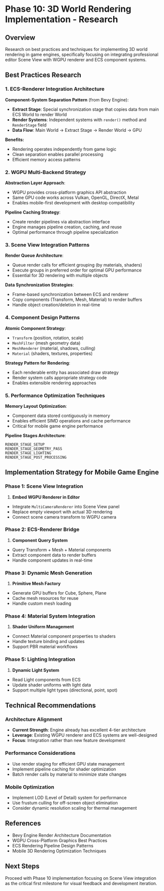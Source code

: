 # Phase 10: 3D World Rendering Implementation - Research

## Overview

Research on best practices and techniques for implementing 3D world rendering in game engines, specifically focusing on integrating professional editor Scene View with WGPU renderer and ECS component systems.

## Best Practices Research

### 1. ECS-Renderer Integration Architecture

**Component-System Separation Pattern** (from Bevy Engine):
- **Extract Stage**: Special synchronization stage that copies data from main ECS World to render World
- **Render Systems**: Independent systems with `render()` method and `RenderStage` field
- **Data Flow**: Main World → Extract Stage → Render World → GPU

**Benefits:**
- Rendering operates independently from game logic
- Clean separation enables parallel processing
- Efficient memory access patterns

### 2. WGPU Multi-Backend Strategy

**Abstraction Layer Approach**:
- WGPU provides cross-platform graphics API abstraction
- Same GPU code works across Vulkan, OpenGL, DirectX, Metal
- Enables mobile-first development with desktop compatibility

**Pipeline Caching Strategy**:
- Create render pipelines via abstraction interface
- Engine manages pipeline creation, caching, and reuse
- Optimal performance through pipeline specialization

### 3. Scene View Integration Patterns

**Render Queue Architecture**:
- Queue render calls for efficient grouping (by materials, shaders)
- Execute groups in preferred order for optimal GPU performance
- Essential for 3D rendering with multiple objects

**Data Synchronization Strategies**:
- Frame-based synchronization between ECS and renderer
- Copy components (Transform, Mesh, Material) to render buffers
- Handle object creation/deletion in real-time

### 4. Component Design Patterns

**Atomic Component Strategy**:
- `Transform` (position, rotation, scale)
- `MeshFilter` (mesh geometry data)
- `MeshRenderer` (material, shadows, culling)
- `Material` (shaders, textures, properties)

**Strategy Pattern for Rendering**:
- Each renderable entity has associated draw strategy
- Render system calls appropriate strategy code
- Enables extensible rendering approaches

### 5. Performance Optimization Techniques

**Memory Layout Optimization**:
- Component data stored contiguously in memory
- Enables efficient SIMD operations and cache performance
- Critical for mobile game engine performance

**Pipeline Stages Architecture**:
```
RENDER_STAGE_SETUP
RENDER_STAGE_GEOMETRY_PASS 
RENDER_STAGE_LIGHTING
RENDER_STAGE_POST_PROCESSING
```

## Implementation Strategy for Mobile Game Engine

### Phase 1: Scene View Integration
1. **Embed WGPU Renderer in Editor**
  - Integrate `MultiCameraRenderer` into Scene View panel
  - Replace empty viewport with actual 3D rendering
  - Connect scene camera transform to WGPU camera

### Phase 2: ECS-Renderer Bridge
1. **Component Query System**
  - Query Transform + Mesh + Material components
  - Extract component data to render buffers
  - Handle component updates in real-time

### Phase 3: Dynamic Mesh Generation
1. **Primitive Mesh Factory**
  - Generate GPU buffers for Cube, Sphere, Plane
  - Cache mesh resources for reuse
  - Handle custom mesh loading

### Phase 4: Material System Integration
1. **Shader Uniform Management**
  - Connect Material component properties to shaders
  - Handle texture binding and updates
  - Support PBR material workflows

### Phase 5: Lighting Integration
1. **Dynamic Light System**
  - Read Light components from ECS
  - Update shader uniforms with light data
  - Support multiple light types (directional, point, spot)

## Technical Recommendations

### Architecture Alignment
- **Current Strength**: Engine already has excellent 4-tier architecture
- **Leverage**: Existing WGPU renderer and ECS systems are well-designed
- **Focus**: Integration rather than new feature development

### Performance Considerations
- Use render staging for efficient GPU state management
- Implement pipeline caching for shader optimization
- Batch render calls by material to minimize state changes

### Mobile Optimization
- Implement LOD (Level of Detail) system for performance
- Use frustum culling for off-screen object elimination
- Consider dynamic resolution scaling for thermal management

## References

- Bevy Engine Render Architecture Documentation
- WGPU Cross-Platform Graphics Best Practices
- ECS Rendering Pipeline Design Patterns
- Mobile 3D Rendering Optimization Techniques

## Next Steps

Proceed with Phase 10 implementation focusing on Scene View integration as the critical first milestone for visual feedback and development iteration.